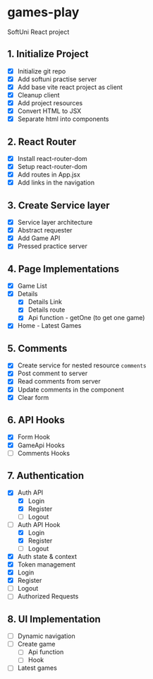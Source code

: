 # games-play

SoftUni React project

## 1. Initialize Project

- [x] Initialize git repo
- [x] Add softuni practise server
- [x] Add base vite react project as client
- [x] Cleanup client
- [x] Add project resources
- [x] Convert HTML to JSX
- [x] Separate html into components

## 2. React Router

- [x] Install react-router-dom
- [x] Setup react-router-dom
- [x] Add routes in App.jsx
- [x] Add links in the navigation

## 3. Create Service layer
- [x] Service layer architecture
- [x] Abstract requester
- [x] Add Game API
- [x] Pressed practice server

## 4. Page Implementations
- [x] Game List
- [x] Details
  - [x] Details Link
  - [x] Details route 
  - [x] Api function - getOne (to get one game)
- [x] Home - Latest Games
## 5. Comments
- [x] Create service for nested resource `comments`
- [x] Post comment to server
- [x] Read comments from server
- [x] Update comments in the component
- [x] Clear form
## 6. API Hooks
- [x] Form Hook
- [x] GameApi Hooks
- [ ] Comments Hooks
## 7. Authentication
- [x] Auth API
  - [x] Login
  - [x] Register
  - [ ] Logout
- [ ] Auth API Hook
  - [x] Login
  - [x] Register
  - [ ] Logout 
- [x] Auth state & context
- [x] Token management
- [x] Login
- [x] Register
- [ ] Logout
- [ ] Authorized Requests
## 8. UI Implementation
- [ ] Dynamic navigation
- [ ] Create game
  - [ ] Api function
  - [ ] Hook
- [ ] Latest games 